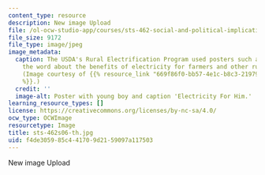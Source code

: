 ```yaml
---
content_type: resource
description: New image Upload
file: /ol-ocw-studio-app/courses/sts-462-social-and-political-implications-of-technology-spring-2006/f4de305985c441709d2159097a117503_sts-462s06-th.jpg
file_size: 9172
file_type: image/jpeg
image_metadata:
  caption: The USDA's Rural Electrification Program used posters such as this to spread
    the word about the benefits of electricity for farmers and other rural people.
    (Image courtesy of {{% resource_link "669f86f0-bb57-4e1c-b8c3-21979599b4a6" "USDA"
    %}}.)
  credit: ''
  image-alt: Poster with young boy and caption 'Electricity For Him.'
learning_resource_types: []
license: https://creativecommons.org/licenses/by-nc-sa/4.0/
ocw_type: OCWImage
resourcetype: Image
title: sts-462s06-th.jpg
uid: f4de3059-85c4-4170-9d21-59097a117503
---
```

New image Upload